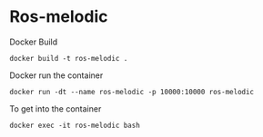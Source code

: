 # Ros-melodic

Docker Build
```
docker build -t ros-melodic .
```
Docker run the container 
```
docker run -dt --name ros-melodic -p 10000:10000 ros-melodic
```
To get into the container  
```
docker exec -it ros-melodic bash
```